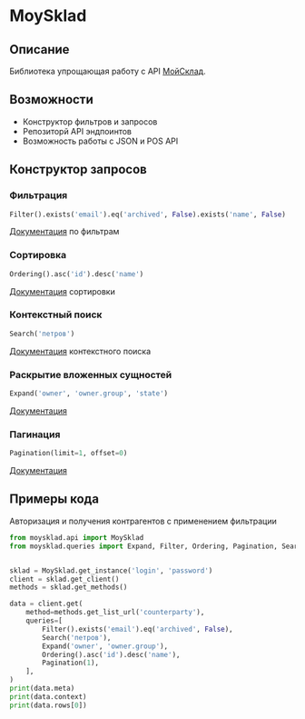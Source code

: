 MoySklad
===========

Описание
------------
Библиотека упрощающая работу с API [МойСклад](https://www.moysklad.ru/).


Возможности
-----------
* Конструктор фильтров и запросов
* Репозиторй API эндпоинтов
* Возможность работы с JSON и POS API

## Конструктор запросов
### Фильтрация
```python
Filter().exists('email').eq('archived', False).exists('name', False)
```
[Документация](https://online.moysklad.ru/api/remap/1.1/doc/index.html#header-%D1%84%D0%B8%D0%BB%D1%8C%D1%82%D1%80%D0%B0%D1%86%D0%B8%D1%8F-%D0%B2%D1%8B%D0%B1%D0%BE%D1%80%D0%BA%D0%B8-%D1%81-%D0%BF%D0%BE%D0%BC%D0%BE%D1%89%D1%8C%D1%8E-%D0%BF%D0%B0%D1%80%D0%B0%D0%BC%D0%B5%D1%82%D1%80%D0%B0-filter) по фильтрам

### Сортировка
```python
Ordering().asc('id').desc('name')
```
[Документация](https://online.moysklad.ru/api/remap/1.1/doc/index.html#header-%D1%81%D0%BE%D1%80%D1%82%D0%B8%D1%80%D0%BE%D0%B2%D0%BA%D0%B0-%D0%BE%D0%B1%D1%8A%D0%B5%D0%BA%D1%82%D0%BE%D0%B2) сортировки

### Контекстный поиск
```python
Search('петров')
```
[Документация](https://online.moysklad.ru/api/remap/1.1/doc/index.html#header-%D0%BA%D0%BE%D0%BD%D1%82%D0%B5%D0%BA%D1%81%D1%82%D0%BD%D1%8B%D0%B9-%D0%BF%D0%BE%D0%B8%D1%81%D0%BA) контекстного поиска


### Раскрытие вложенных сущностей
```python
Expand('owner', 'owner.group', 'state')
```
[Документация](https://online.moysklad.ru/api/remap/1.1/doc/index.html#%D0%BE%D0%B1%D1%89%D0%B8%D0%B5-%D1%81%D0%B2%D0%B5%D0%B4%D0%B5%D0%BD%D0%B8%D1%8F-%D0%B7%D0%B0%D0%BC%D0%B5%D0%BD%D0%B0-%D1%81%D1%81%D1%8B%D0%BB%D0%BE%D0%BA-%D0%BE%D0%B1%D1%8A%D0%B5%D0%BA%D1%82%D0%B0%D0%BC%D0%B8-%D1%81-%D0%BF%D0%BE%D0%BC%D0%BE%D1%89%D1%8C%D1%8E-expand)

### Пагинация
```python
Pagination(limit=1, offset=0)
```
[Документация](https://online.moysklad.ru/api/remap/1.1/doc/index.html#header-%D0%BC%D0%B5%D1%82%D0%B0%D0%B4%D0%B0%D0%BD%D0%BD%D1%8B%D0%B5)

## Примеры кода
Авторизация и получения контрагентов с применением фильтрации
```python
from moysklad.api import MoySklad
from moysklad.queries import Expand, Filter, Ordering, Pagination, Search


sklad = MoySklad.get_instance('login', 'password')
client = sklad.get_client()
methods = sklad.get_methods()

data = client.get(
    method=methods.get_list_url('counterparty'),
    queries=[
        Filter().exists('email').eq('archived', False),
        Search('петров'),
        Expand('owner', 'owner.group'),
        Ordering().asc('id').desc('name'),
        Pagination(1),
    ],
)
print(data.meta)
print(data.context)
print(data.rows[0])

```